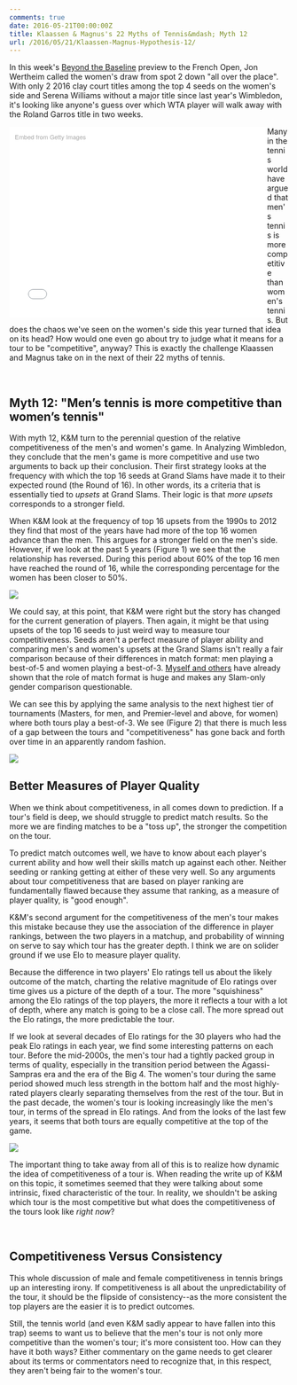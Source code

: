 ```yaml
---
comments: true
date: 2016-05-21T00:00:00Z
title: Klaassen & Magnus's 22 Myths of Tennis&mdash; Myth 12
url: /2016/05/21/Klaassen-Magnus-Hypothesis-12/
---
```


In this week's [Beyond the Baseline](http://www.si.com/si-beyond-the-baseline-tennis-podcast) preview to the French Open, Jon Wertheim called the women's draw from spot 2 down "all over the place". With only 2 2016 clay court titles among the top 4 seeds on the women's side and Serena Williams without a major title since last year's Wimbledon, it's looking like anyone's guess over which WTA player will walk away with the Roland Garros title in two weeks. 

<div class="getty embed image" style="background-color:#fff;display:inline-block;font-family:'Helvetica Neue',Helvetica,Arial,sans-serif;color:#a7a7a7;font-size:11px;width:100%;max-width:445px;float:left;padding:2%"><div style="padding:0;margin:0;text-align:left;"><a href="http://www.gettyimages.com/detail/530517938" target="_blank" style="color:#a7a7a7;text-decoration:none;font-weight:normal !important;border:none;display:inline-block;">Embed from Getty Images</a></div><div style="overflow:hidden;position:relative;height:0;padding:69.023569% 0 0 0;width:100%;"><iframe src="//embed.gettyimages.com/embed/530517938?et=nPOtrAzjTJ5Vt6RjpwJHYQ&viewMoreLink=on&sig=LWm55ZHE0XKG7OEpSZ9U_0w-jIEuqJGK_V0V1QmI7Xo=&caption=true" width="445" height="307" scrolling="no" frameborder="0" style="display:inline-block;position:absolute;top:0;left:0;width:100%;height:100%;margin:0;"></iframe></div><p style="margin:0;"></p></div>

Many in the tennis world have argued that men's tennis is more competitive than women's tennis. But does the chaos we've seen on the women's side this year turned that idea on its head? How would one even go about try to judge what it means for a tour to be "competitive", anyway? This is exactly the challenge Klaassen and Magnus take on in the next of their 22 myths of tennis. 

<br>

## Myth 12: "Men’s tennis is more competitive than women’s tennis"

With myth 12, K&M turn to the perennial question of the relative competitiveness of the men's and women's game. In Analyzing Wimbledon, they conclude that the men's game is more competitive and use two arguments to back up their conclusion. Their first strategy looks at the frequency with which the top 16 seeds at Grand Slams have made it to their expected round (the Round of 16). In other words, its a criteria that is essentially tied to _upsets_ at Grand Slams. Their logic is that _more upsets_ corresponds to a stronger field. 

When K&M look at the frequency of top 16 upsets from the 1990s to 2012 they find that most of the years have had more of the top 16 women advance than the men. This argues for a stronger field on the men's side. However, if we look at the past 5 years (Figure 1) we see that the relationship has reversed. During this period about 60% of the top 16 men have reached the round of 16, while the corresponding percentage for the women has been closer to 50%. 

<img src="/assets/myth12_fig1.png" />

We could say, at this point, that K&M were right but the story has changed for the current generation of players. Then again, it might be that using upsets of the top 16 seeds to just weird way to measure tour competitiveness. Seeds aren't a perfect measure of player ability and comparing men's and women's upsets at the Grand Slams isn't really a fair comparison because of their differences in match format: men playing a best-of-5 and women playing a best-of-3. [Myself and others](http://fivethirtyeight.com/datalab/serena-williams-grand-slam-us-open-best-of-five-sets/) have already shown that the role of match format is huge and makes any Slam-only gender comparison questionable.

We can see this by applying the same analysis to the next highest tier of tournaments (Masters, for men, and Premier-level and above, for women) where both tours play a best-of-3. We see (Figure 2) that there is much less of a gap between the tours and "competitiveness" has gone back and forth over time in an apparently random fashion.

<img src="/assets/myth12_fig2.png" />

## Better Measures of Player Quality

When we think about competitiveness, in all comes down to prediction. If a tour's field is deep, we should struggle to predict match results. So the more we are finding matches to be a "toss up", the stronger the competition on the tour. 

To predict match outcomes well, we have to know about each player's current ability and how well their skills match up against each other. Neither seeding or ranking getting at either of these very well. So any arguments about tour competitiveness that are based on player ranking are fundamentally flawed because they assume that ranking, as a measure of player quality, is "good enough".

K&M's second argument for the competitiveness of the men's tour makes this mistake because they use the association of the difference in player rankings, between the two players in a matchup, and probability of winning on serve to say which tour has the greater depth. I think we are on solider ground if we use Elo to measure player quality.

Because the difference in two players' Elo ratings tell us about the likely outcome of the match, charting the relative magnitude of Elo ratings over time gives us a picture of the depth of a tour. The more "squishiness" among the Elo ratings of the top players, the more it reflects a tour with a lot of depth, where any match is going to be a close call. The more spread out the Elo ratings, the more predictable the tour.

If we look at several decades of Elo ratings for the 30 players who had the peak Elo ratings in each year, we find some interesting patterns on each tour. Before the mid-2000s, the men's tour had a tightly packed group in terms of quality, especially in the transition period between the Agassi-Sampras era and the era of the Big 4. The women's tour during the same period showed much less strength in the bottom half and the most highly-rated players clearly separating themselves from the rest of the tour. But in the past decade, the women's tour is looking increasingly like the men's tour, in terms of the spread in Elo ratings. And from the looks of the last few years, it seems that both tours are equally competitive at the top of the game.

<img src="/assets/myth12_fig3.png" />


The important thing to take away from all of this is to realize how dynamic the idea of competitiveness of a tour is. When reading the write up of K&M on this topic, it sometimes seemed that they were talking about some intrinsic, fixed characteristic of the tour. In reality, we shouldn't be asking which tour is the most competitive but what does the competitiveness of the tours look like _right now_?

<br>

## Competitiveness Versus Consistency

This whole discussion of male and female competitiveness in tennis brings up an interesting irony. If competitiveness is all about the unpredictability of the tour, it should be the flipside of consistency--as the more consistent the top players are the easier it is to predict outcomes. 

Still, the tennis world (and even K&M sadly appear to have fallen into this trap) seems to want us to believe that the men's tour is not only more competitive than the women's tour; it's more consistent too. How can they have it both ways? Either commentary on the game needs to get clearer about its terms or commentators need to recognize that, in this respect, they aren't being fair to the women's tour. 


